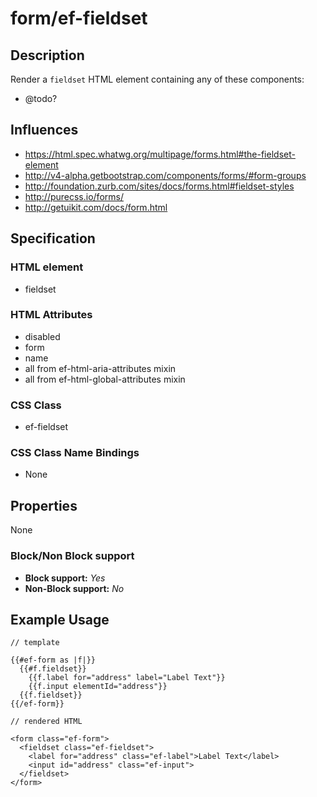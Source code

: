 # form/ef-fieldset

## Description

Render a `fieldset` HTML element containing any of these components:

* @todo?


## Influences

* https://html.spec.whatwg.org/multipage/forms.html#the-fieldset-element
* http://v4-alpha.getbootstrap.com/components/forms/#form-groups
* http://foundation.zurb.com/sites/docs/forms.html#fieldset-styles
* http://purecss.io/forms/
* http://getuikit.com/docs/form.html


## Specification

### HTML element

* fieldset


### HTML Attributes

* disabled
* form
* name
* all from ef-html-aria-attributes mixin
* all from ef-html-global-attributes mixin


### CSS Class

* ef-fieldset


### CSS Class Name Bindings

* None


## Properties

None


### Block/Non Block support

* **Block support:** *Yes*
* **Non-Block support:** *No*


## Example Usage

```
// template

{{#ef-form as |f|}}
  {{#f.fieldset}}
    {{f.label for="address" label="Label Text"}}
    {{f.input elementId="address"}}
  {{f.fieldset}}
{{/ef-form}}

// rendered HTML

<form class="ef-form">
  <fieldset class="ef-fieldset">
    <label for="address" class="ef-label">Label Text</label>
    <input id="address" class="ef-input">
  </fieldset>
</form>
```
